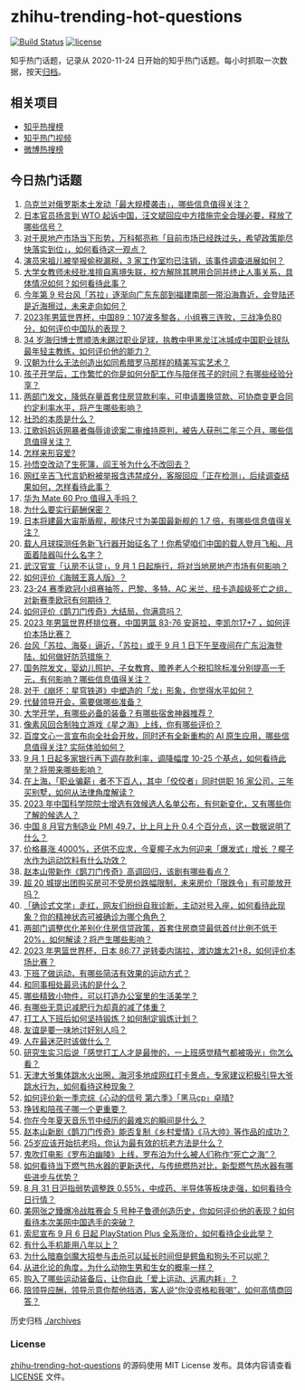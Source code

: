 # zhihu-trending-hot-questions

[![Build Status](https://github.com/justjavac/zhihu-trending-hot-questions/workflows/ci/badge.svg?branch=master)](https://github.com/justjavac/zhihu-trending-hot-questions/actions)
[![license](https://img.shields.io/github/license/justjavac/zhihu-trending-hot-questions)](https://github.com/justjavac/zhihu-trending-hot-questions/blob/master/LICENSE)

知乎热门话题，记录从 2020-11-24
日开始的知乎热门话题。每小时抓取一次数据，按天[归档](./archives)。

## 相关项目

- [知乎热搜榜](https://github.com/justjavac/zhihu-trending-top-search)
- [知乎热门视频](https://github.com/justjavac/zhihu-trending-hot-video)
- [微博热搜榜](https://github.com/justjavac/weibo-trending-hot-search)

## 今日热门话题

<!-- BEGIN -->
<!-- 最后更新时间 Fri Sep 01 2023 06:12:55 GMT+0800 (China Standard Time) -->

1. [乌克兰对俄罗斯本土发动「最大规模袭击」，哪些信息值得关注？](https://www.zhihu.com/question/620005899)
1. [日本官员扬言到 WTO 起诉中国，汪文斌回应中方措施完全合理必要，释放了哪些信号？](https://www.zhihu.com/question/619849764)
1. [对于房地产市场当下形势，万科郁亮称「目前市场已经跌过头，希望政策能尽快落实到位」，如何看待这一观点？](https://www.zhihu.com/question/619973288)
1. [演员宋祖儿被举报偷税漏税，3 家工作室均已注销，该事件调查进展如何？](https://www.zhihu.com/question/619970066)
1. [大学女教师未经批准擅自离境失联，校方解除其聘用合同并终止人事关系，具体情况如何？如何看待此事？](https://www.zhihu.com/question/619810572)
1. [今年第 9 号台风「苏拉」逐渐向广东东部到福建南部一带沿海靠近，会登陆还是近海擦过，未来走向如何？](https://www.zhihu.com/question/619966521)
1. [2023年男篮世界杯，中国89：107波多黎各，小组赛三连败，三战净负80分，如何评价中国队的表现？](https://www.zhihu.com/question/619888830)
1. [34 岁海归博士贾顺浩未踢过职业足球，执教中甲黑龙江冰城成中国职业球队最年轻主教练，如何评价他的能力？](https://www.zhihu.com/question/619973150)
1. [汉朝为什么无法创造出如同希腊罗马那样的精美写实艺术？](https://www.zhihu.com/question/613192578)
1. [孩子开学后，工作繁忙的你是如何分配工作与陪伴孩子的时间？有哪些经验分享？](https://www.zhihu.com/question/619272403)
1. [两部门发文，降低存量首套住房贷款利率，可申请置换贷款、可协商变更合同约定利率水平，将产生哪些影响？](https://www.zhihu.com/question/620032651)
1. [社恐的本质是什么？](https://www.zhihu.com/question/359104641)
1. [江歌妈妈诉网暴者侮辱诽谤案二审维持原判，被告人获刑二年三个月，哪些信息值得关注？](https://www.zhihu.com/question/620006977)
1. [怎样来形容爱?](https://www.zhihu.com/question/615635016)
1. [孙悟空改动了生死簿，阎王爷为什么不改回去？](https://www.zhihu.com/question/619608490)
1. [网红辛吉飞代言奶粉被举报含违禁成分，客服回应「正在检测」，后续调查结果如何，怎样看待此事？](https://www.zhihu.com/question/619498725)
1. [华为 Mate 60 Pro 值得入手吗？](https://www.zhihu.com/question/619816576)
1. [为什么要实行薪酬保密？](https://www.zhihu.com/question/28079407)
1. [日本将建最大宙斯盾舰，舰体尺寸为美国最新舰的 1.7 倍，有哪些信息值得关注？](https://www.zhihu.com/question/620018084)
1. [载人月球探测任务新飞行器开始征名了！你希望咱们中国的载人登月飞船、月面着陆器叫什么名字？](https://www.zhihu.com/question/620007629)
1. [武汉官宣「认房不认贷」，9 月 1 日起施行，将对当地房地产市场有何影响？](https://www.zhihu.com/question/620004390)
1. [如何评价《海贼王真人版》？](https://www.zhihu.com/question/619874766)
1. [23-24 赛季欧冠小组赛抽签，巴黎、多特、AC 米兰、纽卡造超级死亡之组，对新赛季欧冠有何期待？](https://www.zhihu.com/question/620086818)
1. [如何评价《鹊刀门传奇》大结局，你满意吗？](https://www.zhihu.com/question/619868123)
1. [2023 年男篮世界杯排位赛，中国男篮 83-76 安哥拉，李凯尔17+7 ，如何评价本场比赛？](https://www.zhihu.com/question/620005635)
1. [台风「苏拉、海葵」逼近，「苏拉」或于 9 月 1 日下午至夜间在广东沿海登陆，如何做好防范措施？](https://www.zhihu.com/question/620012255)
1. [国务院发文，婴幼儿照护、子女教育、赡养老人个税扣除标准分别提高一千元，有何影响？哪些信息值得关注？](https://www.zhihu.com/question/620011078)
1. [对于《崩坏：星穹铁道》中塑造的「龙」形象，你觉得水平如何？](https://www.zhihu.com/question/619674757)
1. [代替领导开会，需要做哪些准备？](https://www.zhihu.com/question/619010677)
1. [大学开学，有哪些必备的装备？有哪些宿舍神器推荐？](https://www.zhihu.com/question/619680866)
1. [像素风回合制独立游戏《星之海》上线，你有哪些评价？](https://www.zhihu.com/question/619658276)
1. [百度文心一言宣布向全社会开放，同时还有全新重构的 AI 原生应用，哪些信息值得关注? 实际体验如何？](https://www.zhihu.com/question/619921556)
1. [9 月 1 日起多家银行再下调存款利率，调降幅度 10-25 个基点，如何看待此举？将带来哪些影响？](https://www.zhihu.com/question/619957707)
1. [在上海，「职业骗薪」者不下百人，其中「佼佼者」同时供职 16 家公司，三年买别墅，如何从法律角度解读？](https://www.zhihu.com/question/619966313)
1. [2023 年中国科学院院士增选有效候选人名单公布，有何新变化，又有哪些你了解的候选人？](https://www.zhihu.com/question/619964258)
1. [中国 8 月官方制造业 PMI 49.7，比上月上升 0.4 个百分点，这一数据说明了什么？](https://www.zhihu.com/question/619961546)
1. [价格暴涨 4000%，还供不应求，今夏椰子水为何迎来「爆发式」增长 ？椰子水作为运动饮料有什么功效？](https://www.zhihu.com/question/619955958)
1. [赵本山带新作《鹊刀门传奇》高调回归，该剧有哪些看点？](https://www.zhihu.com/question/617942909)
1. [超 20 城提出团购买房可不受房价跌幅限制，未来房价「限跌令」有可能放开吗？](https://www.zhihu.com/question/619864211)
1. [「确诊式文学」走红，网友们纷纷自我诊断，主动对号入座，如何看待此现象？你的精神状态可被确诊为哪个角色？](https://www.zhihu.com/question/619101986)
1. [两部门调整优化差别化住房信贷政策，首套住房商贷最低首付比例不低于 20%，如何解读？将产生哪些影响？](https://www.zhihu.com/question/620032399)
1. [2023 年男篮世界杯，日本 86:77 逆转委内瑞拉，渡边雄太21+8，如何评价本场比赛？](https://www.zhihu.com/question/620042785)
1. [下班了做运动，有哪些简洁有效果的运动方式？](https://www.zhihu.com/question/619115382)
1. [和同事相处最忌讳的是什么？](https://www.zhihu.com/question/294492493)
1. [哪些精致小物件，可以打造办公室里的生活美学？](https://www.zhihu.com/question/614477567)
1. [有哪些无意识减肥行为却真的减了体重？](https://www.zhihu.com/question/618388187)
1. [打工人下班后如何坚持锻炼？如何制定锻炼计划？](https://www.zhihu.com/question/619261178)
1. [友谊是要一味地讨好别人吗？](https://www.zhihu.com/question/619773072)
1. [人在最迷茫时该做什么？](https://www.zhihu.com/question/595521100)
1. [研究生实习后说「感觉打工人才是最惨的，一上班感觉精气都被吸光」你怎么看？](https://www.zhihu.com/question/619499566)
1. [天津大爷集体跳水火出圈，海河多地成网红打卡景点，专家建议积极引导大爷跳水行为，如何看待这种现象？](https://www.zhihu.com/question/619955808)
1. [如何评价新一季恋综《心动的信号 第六季》「黑马cp」卓晴?](https://www.zhihu.com/question/619969768)
1. [挣钱和陪孩子哪一个更重要？](https://www.zhihu.com/question/613569488)
1. [你在今年夏天音乐节中经历的最难忘的瞬间是什么？](https://www.zhihu.com/question/619884249)
1. [赵本山新剧《鹊刀门传奇》能否复制《乡村爱情》《马大帅》等作品的成功？](https://www.zhihu.com/question/618550519)
1. [25岁应该开始抗老吗，你认为最有效的抗老方法是什么？](https://www.zhihu.com/question/614702980)
1. [鬼吹灯电影《罗布泊幽陵》上线，罗布泊为什么被人们称作“死亡之海”？](https://www.zhihu.com/question/619959484)
1. [如何看待当下燃气热水器的更新迭代，与传统燃热对比，新型燃气热水器有哪些进步与优势？](https://www.zhihu.com/question/617546632)
1. [8 月 31 日沪指弱势调整跌 0.55%，中成药、半导体等板块走强，如何看待今日行情？](https://www.zhihu.com/question/619961436)
1. [美网张之臻爆冷战胜赛会 5 号种子鲁德创造历史，你如何评价他的表现？如何看待本次美网中国选手的突破？](https://www.zhihu.com/question/619969010)
1. [索尼宣布 9 月 6 日起 PlayStation Plus 全系涨价，如何看待企业此举？](https://www.zhihu.com/question/619962283)
1. [有什么手机能用八年以上？](https://www.zhihu.com/question/619041370)
1. [为什么暗裔剑魔大招参与击杀可以延长时间但是鳄鱼和狗头不可以呢？](https://www.zhihu.com/question/533151923)
1. [从进化论的角度，为什么动物生男和生女的概率一样？](https://www.zhihu.com/question/619824726)
1. [购入了哪些运动装备后，让你自此「爱上运动、远离内耗」？](https://www.zhihu.com/question/619107748)
1. [陪领导应酬，领导示意你帮他挡酒，客人说“你没资格和我喝”，如何高情商回答？](https://www.zhihu.com/question/607499328)

<!-- END -->

历史归档 [./archives](./archives)

### License

[zhihu-trending-hot-questions](https://github.com/justjavac/zhihu-trending-hot-questions)
的源码使用 MIT License 发布。具体内容请查看 [LICENSE](./LICENSE) 文件。
